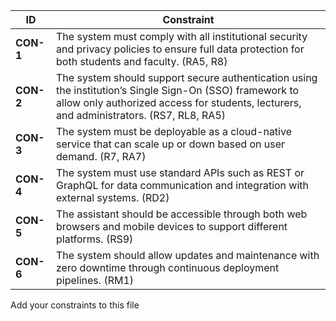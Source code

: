 | **ID** | **Constraint** |
|---------|----------------|
| **CON-1** | The system must comply with all institutional security and privacy policies to ensure full data protection for both students and faculty. (RA5, R8) |
| **CON-2** | The system should support secure authentication using the institution’s Single Sign-On (SSO) framework to allow only authorized access for students, lecturers, and administrators. (RS7, RL8, RA5) |
| **CON-3** | The system must be deployable as a cloud-native service that can scale up or down based on user demand. (R7, RA7) |
| **CON-4** | The system must use standard APIs such as REST or GraphQL for data communication and integration with external systems. (RD2) |
| **CON-5** | The assistant should be accessible through both web browsers and mobile devices to support different platforms. (RS9) |
| **CON-6** | The system should allow updates and maintenance with zero downtime through continuous deployment pipelines. (RM1) 
Add your constraints to this file
